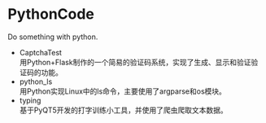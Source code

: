 # PythonCode
Do something with python.
* CaptchaTest  
用Python+Flask制作的一个简易的验证码系统，实现了生成、显示和验证验证码的功能。
* python_ls  
用Python实现Linux中的ls命令，主要使用了argparse和os模块。
* typing  
基于PyQT5开发的打字训练小工具，并使用了爬虫爬取文本数据。
